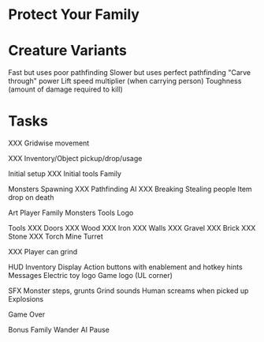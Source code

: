 Protect Your Family
===================

# Creature Variants

Fast but uses poor pathfinding
Slower but uses perfect pathfinding
"Carve through" power
Lift speed multiplier (when carrying person)
Toughness (amount of damage required to kill)

# Tasks

XXX Gridwise movement

XXX Inventory/Object pickup/drop/usage

Initial setup
XXX Initial tools
    Family

Monsters
    Spawning
XXX Pathfinding
    AI
XXX Breaking
    Stealing people
    Item drop on death

Art
    Player
    Family
    Monsters
    Tools
    Logo

Tools
XXX Doors
XXX     Wood
XXX     Iron
XXX Walls
XXX     Gravel
XXX     Brick
XXX     Stone
XXX Torch
    Mine
    Turret

XXX Player can grind

HUD
    Inventory Display
    Action buttons with enablement and hotkey hints
    Messages
    Electric toy logo
    Game logo (UL corner)

SFX
    Monster steps, grunts
    Grind sounds
    Human screams when picked up
    Explosions

Game Over



Bonus
    Family Wander AI
    Pause
